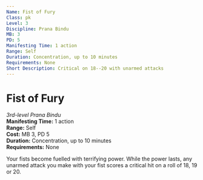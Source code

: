 ```yaml
---
Name: Fist of Fury
Class: pk
Level: 3
Discipline: Prana Bindu
MB: 3
PD: 5
Manifesting Time: 1 action
Range: Self
Duration: Concentration, up to 10 minutes
Requirements: None
Short Description: Critical on 18--20 with unarmed attacks
---
```

# Fist of Fury
*3rd-level Prana Bindu*\
**Manifesting Time:** 1 action\
**Range:** Self\
**Cost:** MB 3, PD 5\
**Duration:** Concentration, up to 10 minutes\
**Requirements:** None

Your fists become fuelled with terrifying
power. While the power lasts, any unarmed attack you make
with your fist scores a critical hit on a roll of 18, 19 or
20.

